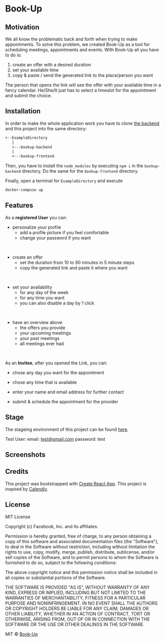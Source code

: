 # Book-Up 

## Motivation 
We all know the problematic back and forth when trying to make appointments.
To solve this problem, we created Book-Up as a tool for scheduling meetings, appointments and events. 
With Book-Up all you have to do is:
1. create an offer with a desired duration
2. set your available time
3. copy & paste / send the generated link to the place/person you want

The person that opens the link will see the offer with your available time in a fancy calendar. He/She/It just has to select a timeslot for the appointment and submit the choice. 


## Installation 

In order to make the whole application work you have to clone [the backend](https://code.fbi.h-da.de/bookup/bookup-backend.git) and this project into the same directory:
```bash
+--ExampleDirectory
   |
   +---bookup-backend
   |
   +---bookup-frontend
```
Then, you have to install the `node_modules` by executing `npm i` in the `bookup-backend` directory.
Do the same for the `bookup-frontend` directory.

Finally, open a terminal for `ExampleDirectory` and execute 
```bash 
docker-compose up
```

## Features

As a **registered User** you can:

* personalize your profile
    * add a profile picture 
    if you feel comfortable
    * change your password if you want
<br>

* create an offer
    * set the duration from 10 to 90 minutes 
    in 5 minute steps
    * copy the generated link and paste it 
    where you want
<br>

* set your availability
    * for any day of the week
    * for any time you want
    * you can also disable a day by 1 click
<br>

* have an overview above
    * the offers you provide
    * your upcoming meetings
    * your past meetings
    * all meetings ever had
<br>

As an **Invitee**, after you opened the Link, you can: 

* chose any day you want for the appointment

* chose any time that is available

* enter your name and email address for further contact

* submit & schedule the appointment for the provider 

## Stage

The stageing environment of this project can be found [here](http://bookup.bando.dev/).

Test User:
email: test@gmail.com
password: test

## Screenshots

## Credits
This project was bootstrapped with [Create React App](https://github.com/facebook/create-react-app).
This project is inspired by [Calendly](https://calendly.com/de).

## License
MIT License

Copyright (c) Facebook, Inc. and its affiliates.

Permission is hereby granted, free of charge, to any person obtaining a copy
of this software and associated documentation files (the "Software"), to deal
in the Software without restriction, including without limitation the rights
to use, copy, modify, merge, publish, distribute, sublicense, and/or sell
copies of the Software, and to permit persons to whom the Software is
furnished to do so, subject to the following conditions:

The above copyright notice and this permission notice shall be included in all
copies or substantial portions of the Software.

THE SOFTWARE IS PROVIDED "AS IS", WITHOUT WARRANTY OF ANY KIND, EXPRESS OR
IMPLIED, INCLUDING BUT NOT LIMITED TO THE WARRANTIES OF MERCHANTABILITY,
FITNESS FOR A PARTICULAR PURPOSE AND NONINFRINGEMENT. IN NO EVENT SHALL THE
AUTHORS OR COPYRIGHT HOLDERS BE LIABLE FOR ANY CLAIM, DAMAGES OR OTHER
LIABILITY, WHETHER IN AN ACTION OF CONTRACT, TORT OR OTHERWISE, ARISING FROM,
OUT OF OR IN CONNECTION WITH THE SOFTWARE OR THE USE OR OTHER DEALINGS IN THE
SOFTWARE.

MIT © [Book-Up]()

